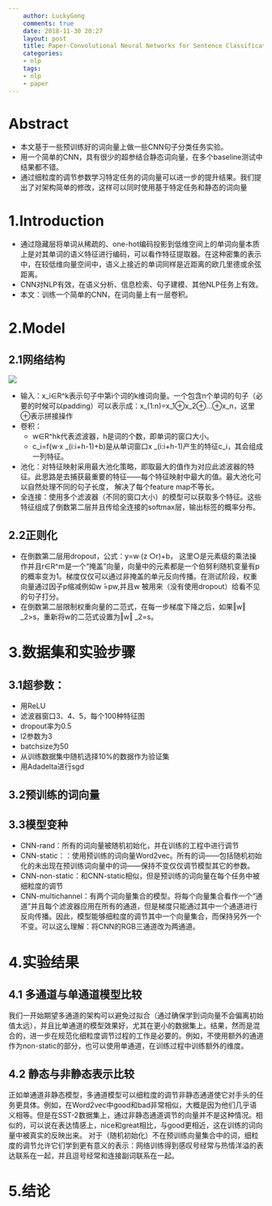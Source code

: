 ```yaml
---
    author: LuckyGong
    comments: true
    date: 2018-11-30 20:27
    layout: post
    title: Paper-Convolutional Neural Networks for Sentence Classification
    categories:
    - nlp
    tags:
    - nlp
    - paper
---
```


# Abstract

- 本文基于一些预训练好的词向量上做一些CNN句子分类任务实验。
- 用一个简单的CNN，具有很少的超参结合静态词向量，在多个baseline测试中结果都不错。
- 通过细粒度的调节参数学习特定任务的词向量可以进一步的提升结果。我们提出了对架构简单的修改，这样可以同时使用基于特定任务和静态的词向量

# 1.Introduction

- 通过隐藏层将单词从稀疏的、one-hot编码投影到低维空间上的单词向量本质上是对其单词的语义特征进行编码，可以看作特征提取器。在这种密集的表示中，在较低维向量空间中，语义上接近的单词同样是近距离的欧几里德或余弦距离。
- CNN对NLP有效，在语义分析、信息检索、句子建模、其他NLP任务上有效。
- 本文：训练一个简单的CNN，在词向量上有一层卷积。

# 2.Model

## 2.1网络结构

![](https://images2018.cnblogs.com/blog/890856/201805/890856-20180526154203516-1541380653.png)

- 输入：x_i∈R^k表示句子中第i个词的k维词向量。一个包含n个单词的句子（必要的时候可以padding）可以表示成：x_(1:n)=x_1⊕x_2⊕…⊕x_n，这里⊕表示拼接操作
- 卷积：
  - w∈R^hk代表滤波器，h是词的个数，即单词的窗口大小。
  - c_i=f(w·x _(i:i+h-1)+b)是从单词窗口x _(i:i+h-1)产生的特征c_i，其会组成一列特征。
- 池化：对特征映射采用最大池化策略，即取最大的值作为对应此滤波器的特征。此思路是去捕获最重要的特征——每个特征映射中最大的值。最大池化可以自然处理不同的句子长度， 解决了每个feature map不等长。 
- 全连接：使用多个滤波器（不同的窗口大小）的模型可以获取多个特征。这些特征组成了倒数第二层并且传给全连接的softmax层，输出标签的概率分布。 

## 2.2正则化

- 在倒数第二层用dropout，公式：y=w∙(z ○r)+b， 这里○是元素级的乘法操作并且r∈R^m是一个“掩盖”向量，向量中的元素都是一个伯努利随机变量有p的概率变为1。梯度仅仅可以通过非掩盖的单元反向传播。在测试阶段，权重向量通过因子p缩减例如w ̂=pw,并且w ̂被用来（没有使用dropout）给看不见的句子打分。
- 在倒数第二层限制权重向量的二范式，在每一步梯度下降之后，如果‖w‖ _2>s，重新将w的二范式设置为‖w‖ _2=s。

# 3.数据集和实验步骤

## 3.1超参数：

- 用ReLU
- 滤波器窗口3、4、5，每个100种特征图
- dropout率为0.5
- l2参数为3
- batchsize为50
- 从训练数据集中随机选择10%的数据作为验证集
- 用Adadelta进行sgd

## 3.2预训练的词向量

## 3.3模型变种

- CNN-rand：所有的词向量被随机初始化，并在训练的工程中进行调节
- CNN-static：：使用预训练的词向量Word2vec。所有的词——包括随机初始化的未出现在预训练词向量中的词——保持不变仅仅调节模型其它的参数。
- CNN-non-static：和CNN-static相似，但是预训练的词向量在每个任务中被细粒度的调节
- CNN-multichannel：有两个词向量集合的模型。将每个向量集合看作一个“通道”并且每个滤波器应用在所有的通道，但是梯度只能通过其中一个通道进行反向传播。因此，模型能够细粒度的调节其中一个向量集合，而保持另外一个不变。可以这么理解：将CNN的RGB三通道改为两通道。 

# 4.实验结果

## 4.1 多通道与单通道模型比较 
我们一开始期望多通道的架构可以避免过拟合（通过确保学到词向量不会偏离初始值太远），并且比单通道的模型效果好，尤其在更小的数据集上。结果，然而是混合的，进一步在规范化细粒度调节过程的工作是必要的。例如，不使用额外的通道作为non-static的部分，也可以使用单通道，在训练过程中训练额外的维度。 
##  4.2 静态与非静态表示比较 
正如单通道非静态模型，多通道模型可以细粒度的调节非静态通道使它对手头的任务更具体。例如，在Word2vec中good和bad非常相似，大概是因为他们几乎语义相等。但是在SST-2数据集上，通过非静态通道调节的向量并不是这种情况。相似的，可以说在表达情感上，nice和great相比，与good更相近，这在训练的词向量中被真实的反映出来。 
对于（随机初始化）不在预训练向量集合中的词，细粒度的调节允许它们学到更有意义的表示：网络训练得到感叹号经常与热情洋溢的表达联系在一起，并且逗号经常和连接副词联系在一起。 

# 5.结论



# 